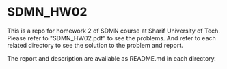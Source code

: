 # SDMN_HW02
This is a repo for homework 2 of SDMN course at Sharif University of Tech. Please refer to "SDMN_HW02.pdf" to see the problems. And refer to each related directory to see the solution to the problem and report.

The report and description are available as README.md in each directory. 

